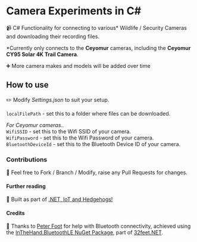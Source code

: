 
# Camera Experiments in C#
📹 C# Functionality for connecting to various\* Wildlife / Security Cameras and downloading their recording files.

\*Currently only connects to the **Ceyomur** cameras, including the **Ceyomur CY95 Solar 4K Trail Camera**. 
 
➕ More camera makes and models will be added over time

## How to use

✏️ Modify *Settings.json* to suit your setup.

`localFilePath` - set this to a folder where files can be downloaded.

*For Ceyomur cameras..*  
`WifiSSID` - set this to the Wifi SSID of your camera.  
`WifiPassword` - set this to the Wifi Password of your camera.  
`BluetoothDeviceId` - set this to the Bluetooth Device ID of your camera.  

### Contributions

🍴 Feel free to Fork / Branch / Modify, raise any Pull Requests for changes.

#### Further reading  

🦔 Built as part of [.NET, IoT and Hedgehogs!](https://www.mike-irving.co.uk/web-design-blog/?blogid=122)


#### Credits

🙏 Thanks to [Peter Foot](https://github.com/peterfoot) for help with Bluetooth connectivity, achieved using the [InTheHand.BluetoothLE NuGet Package](https://www.nuget.org/packages/InTheHand.BluetoothLE), part of [32feet.NET](https://github.com/inthehand/32feet).

